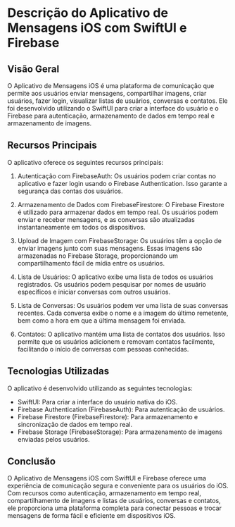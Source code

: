 # Descrição do Aplicativo de Mensagens iOS com SwiftUI e Firebase

## Visão Geral
O Aplicativo de Mensagens iOS é uma plataforma de comunicação que permite aos usuários enviar mensagens, compartilhar imagens, criar usuários, fazer login, visualizar listas de usuários, conversas e contatos. Ele foi desenvolvido utilizando o SwiftUI para criar a interface do usuário e o Firebase para autenticação, armazenamento de dados em tempo real e armazenamento de imagens.

## Recursos Principais
O aplicativo oferece os seguintes recursos principais:

1. Autenticação com FirebaseAuth: Os usuários podem criar contas no aplicativo e fazer login usando o Firebase Authentication. Isso garante a segurança das contas dos usuários.

2. Armazenamento de Dados com FirebaseFirestore: O Firebase Firestore é utilizado para armazenar dados em tempo real. Os usuários podem enviar e receber mensagens, e as conversas são atualizadas instantaneamente em todos os dispositivos.

3. Upload de Imagem com FirebaseStorage: Os usuários têm a opção de enviar imagens junto com suas mensagens. Essas imagens são armazenadas no Firebase Storage, proporcionando um compartilhamento fácil de mídia entre os usuários.

4. Lista de Usuários: O aplicativo exibe uma lista de todos os usuários registrados. Os usuários podem pesquisar por nomes de usuário específicos e iniciar conversas com outros usuários.

5. Lista de Conversas: Os usuários podem ver uma lista de suas conversas recentes. Cada conversa exibe o nome e a imagem do último remetente, bem como a hora em que a última mensagem foi enviada.

6. Contatos: O aplicativo mantém uma lista de contatos dos usuários. Isso permite que os usuários adicionem e removam contatos facilmente, facilitando o início de conversas com pessoas conhecidas.

## Tecnologias Utilizadas
O aplicativo é desenvolvido utilizando as seguintes tecnologias:

- SwiftUI: Para criar a interface do usuário nativa do iOS.
- Firebase Authentication (FirebaseAuth): Para autenticação de usuários.
- Firebase Firestore (FirebaseFirestore): Para armazenamento e sincronização de dados em tempo real.
- Firebase Storage (FirebaseStorage): Para armazenamento de imagens enviadas pelos usuários.

## Conclusão
O Aplicativo de Mensagens iOS com SwiftUI e Firebase oferece uma experiência de comunicação segura e conveniente para os usuários do iOS. Com recursos como autenticação, armazenamento em tempo real, compartilhamento de imagens e listas de usuários, conversas e contatos, ele proporciona uma plataforma completa para conectar pessoas e trocar mensagens de forma fácil e eficiente em dispositivos iOS.

